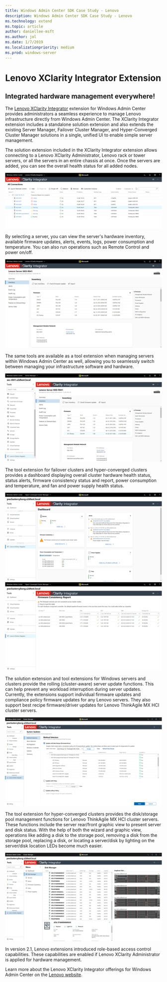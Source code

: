 ```yaml
---
title: Windows Admin Center SDK Case Study - Lenovo
description: Windows Admin Center SDK Case Study - Lenovo
ms.technology: extend
ms.topic: article
author: daniellee-msft
ms.author: jol
ms.date: 1/7/2019
ms.localizationpriority: medium
ms.prod: windows-server
---
```

# Lenovo XClarity Integrator Extension

## Integrated hardware management everywhere!

The [Lenovo XClarity Integrator](https://www.lenovo.com/us/en/data-center/software/systems-management/XClarity-Integrator/p/WMD00000370) extension for Windows Admin Center provides administrators a seamless experience to manage Lenovo infrastructure directly from Windows Admin Center. The XClarity Integrator extension includes a standalone solution extension and also extends the existing Server Manager, Failover Cluster Manager, and Hyper-Converged Cluster Manager solutions in a single, unified UI to enable simple server management. 

The solution extension included in the XClarity Integrator extension allows connecting to a Lenovo XClarity Administrator, Lenovo rack or tower servers, or all the servers in an entire chassis at once. Once the servers are added, you can see the overall health status for all added nodes.

![Lenovo Extension](../../media/extend-case-study-lenovo/lenovo-1.png)

By selecting a server, you can view the server's hardware inventory, available firmware updates, alerts, events, logs, power consumption and temperature. You can also run operations such as Remote Control and power on/off.

![Lenovo Extension](../../media/extend-case-study-lenovo/lenovo-2.png)

The same tools are available as a tool extension when managing servers within Windows Admin Center as well, allowing you to seamlessly switch between managing your infrastructure software and hardware.

![Lenovo Extension](../../media/extend-case-study-lenovo/lenovo-3.png)

The tool extension for failover clusters and hyper-converged clusters provides a dashboard displaying overall cluster hardware health status, status alerts, firmware consistency status and report, power consumption and temperature, and fan and power supply health status.

![Lenovo Extension](../../media/extend-case-study-lenovo/lenovo-4.png)
![Lenovo Extension](../../media/extend-case-study-lenovo/lenovo-5.png)

The solution extension and tool extensions for Windows servers and clusters provide the rolling (cluster-aware) server update functions. This can help prevent any workload interruption during server updates. Currently, the extensions support individual firmware updates and compliance policy firmware updates for any Lenovo servers. They also support best recipe firmware/driver updates for Lenovo ThinkAgile MX HCI cluster servers.

![Lenovo Extension](../../media/extend-case-study-lenovo/lenovo-6-fwupdate.png)

The tool extension for hyper-converged clusters provides the disk/storage pool management functions for Lenovo ThinkAgile MX HCI cluster servers. These functions include the server rear/front graphic view to present server and disk status. With the help of both the wizard and graphic view, operations like adding a disk to the storage pool, removing a disk from the storage pool, replacing a disk, or locating a server/disk by lighting on the server/disk location LEDs become much easier.

![Lenovo Extension](../../media/extend-case-study-lenovo/lenovo-7-diskmgr.png)

In version 2.1, Lenovo extensions introduced role-based access control capabilities. These capabilities are enabled if Lenovo XClarity Administrator is applied for hardware management.

Learn more about the Lenovo XClarity Integrator offerings for Windows Admin Center on the [Lenovo website](https://support.lenovo.com/us/en/solutions/ht507549).
